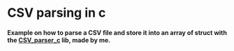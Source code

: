 # CSV parsing in c
#### Example on how to parse a CSV file and store it into an array of struct with the [CSV_parser_c](https://gitlab.com/PietroJomini/csv_parser_c) lib, made by me.
